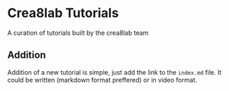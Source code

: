 # Crea8lab Tutorials

A curation of tutorials built by the crea8lab team

## Addition

Addition of a new tutorial is simple, just add the link to the `index.md` file. It could be written (markdown format preffered) or 
in video format.
